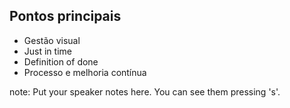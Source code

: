 ##  Pontos principais

* Gestão visual
* Just in time
* Definition of done
* Processo e melhoria contínua

note:
    Put your speaker notes here.
    You can see them pressing 's'.
